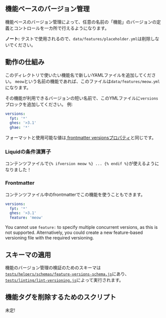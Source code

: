 ## 機能ベースのバージョン管理

機能ベースのバージョン管理によって、任意の名前の「機能」のバージョンの定義とコントロールを一カ所で行えるようになります。

**ノート:** テストで使用されるので、`data/features/placeholder.yml`は削除しないでください。

## 動作の仕組み

このディレクトリで使いたい機能名で新しいYAMLファイルを追加してください。 `meow`という名前の機能であれば、このファイルは`data/features/meow.yml`になります。

その機能が利用できるバージョンの短い名前で、このYMLファイルに`versions`ブロックを追加してください。 例:

```yaml
versions:
  fpt: '*'
  ghes: '>3.1'
  ghae: '*'
```

フォーマットと使用可能な値は[ frontmatter versionsプロパティ](/content#versions)と同じです。

### Liquidの条件演算子

コンテンツファイルで`{% ifversion meow %} ... {% endif %}`が使えるようになりました！

### Frontmatter

コンテンツファイル中のfrontmatterでこの機能を使うこともできます。

```yaml
versions:
  fpt: '*'
  ghes: '>3.1'
  feature: 'meow'
```

You cannot use `feature:` to specify multiple concurrent versions, as this is not supported. Alternatively, you could create a new feature-based versioning file with the required versioning.

## スキーマの適用

機能のバージョン管理の検証のためのスキーマは[`tests/helpers/schemas/feature-versions-schema.js`](/tests/helpers/schemas/feature-versions-schema.js)にあり、[`tests/linting/lint-versioning.js`](/tests/linting/lint-versioning.js)によって実行されます。

## 機能タグを削除するためのスクリプト

未定!
